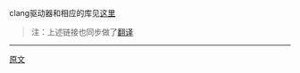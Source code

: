 
clang驱动器和相应的库见[这里](https://releases.llvm.org/11.0.0/tools/clang/docs/DriverInternals.html)  

> 注：上述链接也同步做了[翻译](https://zdkings-llvm-docs.gitbook.io/clang-docs-translation/driver_design_and_internals)

---------------------    

[原文](https://releases.llvm.org/11.0.0/tools/clang/docs/InternalsManual.html#the-driver-library)
